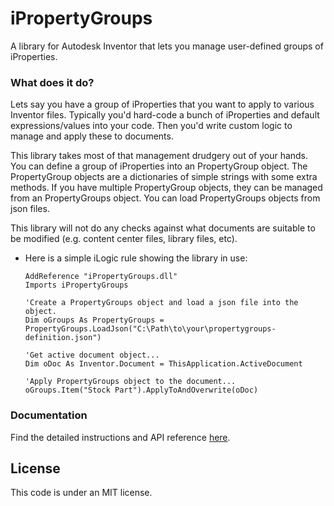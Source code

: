 # iPropertyGroups

A library for Autodesk Inventor that lets you manage user-defined groups of iProperties.

### What does it do?

Lets say you have a group of iProperties that you want to apply to various Inventor files.  Typically you'd hard-code a bunch of iProperties and default expressions/values into your code.  Then you'd write custom logic to manage and apply these to documents.

This library takes most of that management drudgery out of your hands. You can define a group of iProperties into an PropertyGroup object.  The PropertyGroup objects are a dictionaries of simple strings with some extra methods.  If you have multiple PropertyGroup objects, they can be managed from an PropertyGroups object.  You can load PropertyGroups objects from json files.

This library will not do any checks against what documents are suitable to be modified (e.g. content center files, library files, etc).


* Here is a simple iLogic rule showing the library in use:

    ``` VB
    AddReference "iPropertyGroups.dll"
    Imports iPropertyGroups

    'Create a PropertyGroups object and load a json file into the object.
    Dim oGroups As PropertyGroups = PropertyGroups.LoadJson("C:\Path\to\your\propertygroups-definition.json")

    'Get active document object...
    Dim oDoc As Inventor.Document = ThisApplication.ActiveDocument

    'Apply PropertyGroups object to the document...
    oGroups.Item("Stock Part").ApplyToAndOverwrite(oDoc)
    ```

### Documentation

Find the detailed instructions and API reference [here](https://jordanrobot.github.io/iPropertyGroups/index.html).

## License

This code is under an MIT license.
